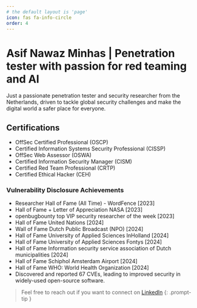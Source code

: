 ```yaml
---
# the default layout is 'page'
icon: fas fa-info-circle
order: 4
---
```

# Asif Nawaz Minhas | Penetration tester with passion for red teaming and AI

Just a passionate penetration tester and security researcher from the Netherlands, driven to tackle global security challenges and make the digital world a safer place for everyone.

## Certifications
- OffSec Certified Professional (OSCP)
- Certified Information Systems Security Professional (CISSP) 
- OffSec Web Assessor (OSWA)
- Certified Information Security Manager (CISM)
- Certified Red Team Professional (CRTP)   
- Certified Ethical Hacker (CEH)

### Vulnerability Disclosure Achievements

- Researcher Hall of Fame (All Time) - WordFence [2023]
- Hall of Fame + Letter of Appreciation NASA [2023]
- openbugbounty top VIP security researcher of the week [2023]
- Hall of Fame United Nations [2024]
- Wall of Fame Dutch Public Broadcast (NPO) [2024]
- Hall of Fame University of Applied Sciences InHolland [2024]
- Hall of Fame University of Applied Sciences Fontys [2024]
- Hall of Fame Information security service association of Dutch municipalities [2024]
- Hall of Fame Schiphol Amsterdam Airport [2024]
- Hall of Fame WHO: World Health Organization [2024]
- Discovered and reported 67 CVEs, leading to improved security in widely-used open-source software.

> Feel free to reach out if you want to connect on <a href="https://nl.linkedin.com/in/asifminhasnl" target="_blank">LinkedIn</a>
{: .prompt-tip }
